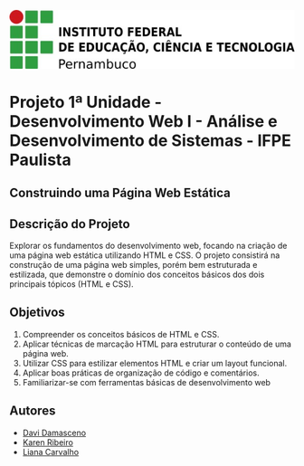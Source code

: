 ![unnamed](https://github.com/karenribeiro7/DevWebI-1-Unidade/blob/main/assets/imagens/ifpe.jpg)

# Projeto 1ª Unidade - Desenvolvimento Web I - Análise e Desenvolvimento de Sistemas - IFPE Paulista

## Construindo uma Página Web Estática

## Descrição do Projeto
Explorar os fundamentos do desenvolvimento web, focando na criação de uma página web estática utilizando HTML e CSS. O projeto consistirá na construção de uma página web simples, porém bem estruturada e estilizada, que demonstre o domínio dos conceitos básicos dos dois principais tópicos (HTML e CSS).

## Objetivos

1. Compreender os conceitos básicos de HTML e CSS.
2. Aplicar técnicas de marcação HTML para estruturar o conteúdo de uma página web.
3. Utilizar CSS para estilizar elementos HTML e criar um layout funcional.
4. Aplicar boas práticas de organização de código e comentários.
5. Familiarizar-se com ferramentas básicas de desenvolvimento web

## Autores
-    [Davi Damasceno](https://github.com/davidamasceno120)
-    [Karen Ribeiro](https://github.com/karenribeiro7)
-    [Liana Carvalho](https://github.com/liana-cs)
